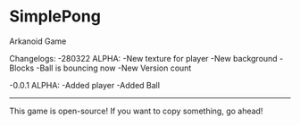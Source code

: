 # SimplePong
 Arkanoid Game

Changelogs:
 -280322 ALPHA:
    -New texture for player
    -New  background
    -Blocks
    -Ball is bouncing now
    -New Version count

-0.0.1 ALPHA:
    -Added player
    -Added Ball

-----------------------

This game is open-source! If you want to copy something, go ahead!
